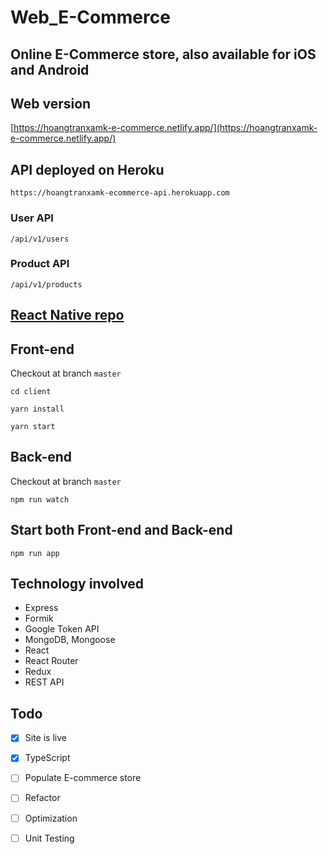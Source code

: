 # Web_E-Commerce

## Online E-Commerce store, also available for iOS and Android 

## Web version
[https://hoangtranxamk-e-commerce.netlify.app/](https://hoangtranxamk-e-commerce.netlify.app/)
## API deployed on Heroku 
```
https://hoangtranxamk-ecommerce-api.herokuapp.com
```
### User API 
```
/api/v1/users
```
### Product API
```
/api/v1/products
```
## [React Native repo](https://github.com/hoangtran-97/RN_E-Commerce) 

## Front-end 
Checkout at branch `master`
```
cd client 
```
```
yarn install
```
```
yarn start
```
## Back-end 
Checkout at branch `master`
```
npm run watch 
```
## Start both Front-end and Back-end 
```
npm run app
```

## Technology involved
- Express
- Formik 
- Google Token API 
- MongoDB, Mongoose
- React  
- React Router 
- Redux
- REST API
## Todo 
- [x] Site is live 
- [x] TypeScript
- [ ] Populate E-commerce store
- [ ] Refactor 
- [ ] Optimization
- [ ] Unit Testing
      
